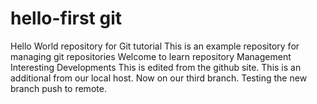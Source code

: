# hello-first git
Hello World repository for Git tutorial
This is an example repository for managing git repositories
Welcome to learn repository Management
Interesting Developments
This is edited from the github site.
This is an additional from our local host.
Now on our third branch.
Testing the new branch push to remote.